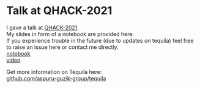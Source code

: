 # Talk at QHACK-2021

I gave a talk at [QHACK-2021](https://qhack.ai/).  
My slides in form of a notebook are provided here.  
If you experience trouble in the future (due to updates on tequila) feel free to raise an issue here or contact me directly.   
[notebook](qhack2021/tequila.ipynb)  
[video](https://www.twitch.tv/videos/919087120)  

Get more information on Tequila here:  
[github.com/aspuru-guzik-group/tequila](https://github.com/aspuru-guzik-group/tequila)
